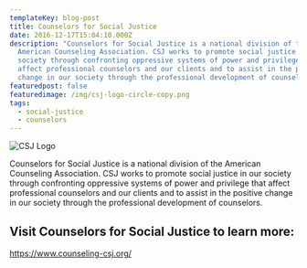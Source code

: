 ```yaml
---
templateKey: blog-post
title: ​Counselors for Social Justice
date: 2016-12-17T15:04:10.000Z
description: "Counselors for Social Justice is a national division of the
  American Counseling Association. CSJ works to promote social justice in our
  society through confronting oppressive systems of power and privilege that
  affect professional counselors and our clients and to assist in the positive
  change in our society through the professional development of counselors. "
featuredpost: false
featuredimage: /img/csj-logo-circle-copy.png
tags:
  - social-justice
  - counselors
---
```

![CSJ Logo](/img/csj-logo-circle-copy.png)

Counselors for Social Justice is a national division of the American Counseling Association. CSJ works to promote social justice in our society through confronting oppressive systems of power and privilege that affect professional counselors and our clients and to assist in the positive change in our society through the professional development of counselors. 

## Visit Counselors for Social Justice to learn more:

<https://www.counseling-csj.org/>